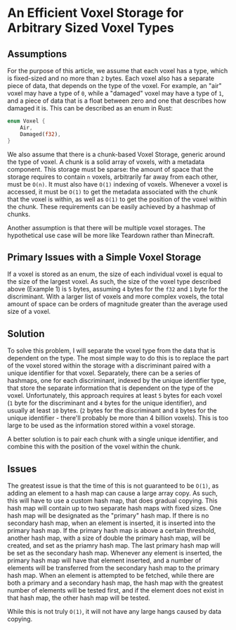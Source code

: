 <!-- markdownlint-disable no-inline-html no-bare-urls line-length header-increment commands-show-output first-line-heading -->

# An Efficient Voxel Storage for Arbitrary Sized Voxel Types

## Assumptions

For the purpose of this article, we assume that each voxel has a type, which is fixed-sized and no more than `2` bytes. Each voxel also has a separate piece of data, that depends on the type of the voxel. For example, an "air" voxel may have a type of `0`, while a "damaged" voxel may have a type of `1`, and a piece of data that is a float between zero and one that describes how damaged it is. This can be described as an enum in Rust:

```rust
enum Voxel {
    Air,
    Damaged(f32),
}
```

We also assume that there is a chunk-based Voxel Storage, generic around the type of voxel. A chunk is a solid array of voxels, with a metadata component. This storage must be sparse: the amount of space that the storage requires to contain `n` voxels, arbitrarily far away from each other, must be `O(n)`. It must also have `O(1)` indexing of voxels. Whenever a voxel is accessed, it must be `O(1)` to get the metadata associated with the chunk that the voxel is within, as well as `O(1)` to get the position of the voxel within the chunk. These requirements can be easily achieved by a hashmap of chunks.

Another assumption is that there will be multiple voxel storages. The hypothetical use case will be more like Teardown rather than Minecraft.

## Primary Issues with a Simple Voxel Storage

If a voxel is stored as an enum, the size of each individual voxel is equal to the size of the largest voxel. As such, the size of the voxel type described above (Example 1) is `5` bytes, assuming `4` bytes for the `f32` and `1` byte for the discriminant. With a larger list of voxels and more complex voxels, the total amount of space can be orders of magnitude greater than the average used size of a voxel.

## Solution

To solve this problem, I will separate the voxel type from the data that is dependent on the type. The most simple way to do this is to replace the part of the voxel stored within the storage with a discriminant paired with a unique identifier for that voxel. Separately, there can be a series of hashmaps, one for each discriminant, indexed by the unique identifier type, that store the separate information that is dependent on the type of the voxel. Unfortunately, this approach requires at least `5` bytes for each voxel (`1` byte for the discriminant and `4` bytes for the unique identifier), and usually at least `10` bytes. (`2` bytes for the discriminant and `8` bytes for the unique identifier - there'll probably be more than 4 billion voxels). This is too large to be used as the information stored within a voxel storage.

A better solution is to pair each chunk with a single unique identifier, and combine this with the position of the voxel within the chunk.

## Issues

The greatest issue is that the time of this is not guaranteed to be `O(1)`, as adding an element to a hash map can cause a large array copy. As such, this will have to use a custom hash map, that does gradual copying. This hash map will contain up to two separate hash maps with fixed sizes. One hash map will be designated as the "primary" hash map. If there is no secondary hash map, when an element is inserted, it is inserted into the primary hash map. If the primary hash map is above a certain threshold, another hash map, with a size of double the primary hash map, will be created, and set as the priamry hash map. The last primary hash map will be set as the secondary hash map. Whenever any element is inserted, the primary hash map will have that element inserted, and a number of elements will be transferred from the secondary hash map to the primary hash map. When an element is attempted to be fetched, while there are both a primary and a secondary hash map, the hash map with the greatest number of elements will be tested first, and if the element does not exist in that hash map, the other hash map will be tested.

While this is not truly `O(1)`, it will not have any large hangs caused by data copying.
